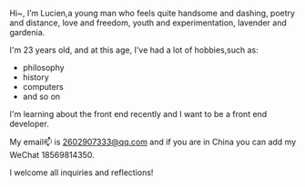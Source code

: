 Hi~, I’m Lucien,a young man who feels quite handsome and dashing, poetry and distance, love and freedom, youth and experimentation, lavender and gardenia.

I'm 23 years old, and at this age, I've had a lot of hobbies,such as:

- philosophy
- history
- computers
- and so on

I'm learning about the front end recently and I want to be a front end developer.

My email📫 is 2602907333@qq.com and if you are in China you can add my WeChat 18569814350.

I welcome all inquiries and reflections!

<!---
wy117/wy117 is a ✨ special ✨ repository because its `README.md` (this file) appears on your GitHub profile.
You can click the Preview link to take a look at your changes.
--->
